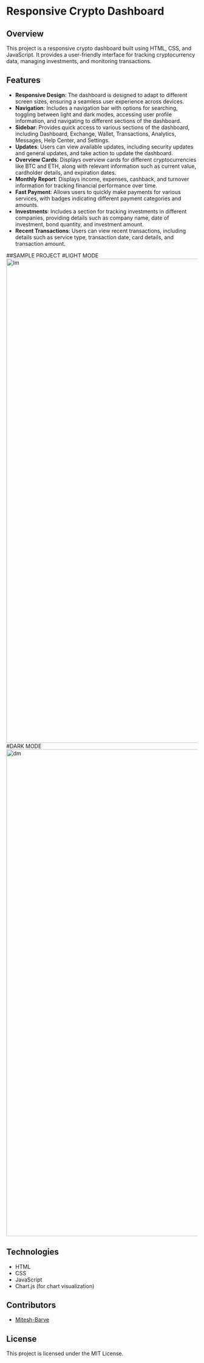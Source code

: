 # Responsive Crypto Dashboard

## Overview
This project is a responsive crypto dashboard built using HTML, CSS, and JavaScript. It provides a user-friendly interface for tracking cryptocurrency data, managing investments, and monitoring transactions.

## Features
- **Responsive Design**: The dashboard is designed to adapt to different screen sizes, ensuring a seamless user experience across devices.
- **Navigation**: Includes a navigation bar with options for searching, toggling between light and dark modes, accessing user profile information, and navigating to different sections of the dashboard.
- **Sidebar**: Provides quick access to various sections of the dashboard, including Dashboard, Exchange, Wallet, Transactions, Analytics, Messages, Help Center, and Settings.
- **Updates**: Users can view available updates, including security updates and general updates, and take action to update the dashboard.
- **Overview Cards**: Displays overview cards for different cryptocurrencies like BTC and ETH, along with relevant information such as current value, cardholder details, and expiration dates.
- **Monthly Report**: Displays income, expenses, cashback, and turnover information for tracking financial performance over time.
- **Fast Payment**: Allows users to quickly make payments for various services, with badges indicating different payment categories and amounts.
- **Investments**: Includes a section for tracking investments in different companies, providing details such as company name, date of investment, bond quantity, and investment amount.
- **Recent Transactions**: Users can view recent transactions, including details such as service type, transaction date, card details, and transaction amount.

##SAMPLE PROJECT
#LIGHT MODE
<img width="1273" alt="lm" src="https://github.com/Mitesh-Barve/Crypto-Asset-Dashboard-Manager-Responsive-/assets/128367882/7639ff32-59bc-4b62-8130-1a21eb645b2a">
#DARK MODE
<img width="1280" alt="dm" src="https://github.com/Mitesh-Barve/Crypto-Asset-Dashboard-Manager-Responsive-/assets/128367882/e2e7fec8-2009-46de-818a-a0cefa246db9">

## Technologies
- HTML
- CSS
- JavaScript
- Chart.js (for chart visualization)

## Contributors
- [Mitesh-Barve](https://github.com/Mitesh-Barve)

## License
This project is licensed under the MIT License.
